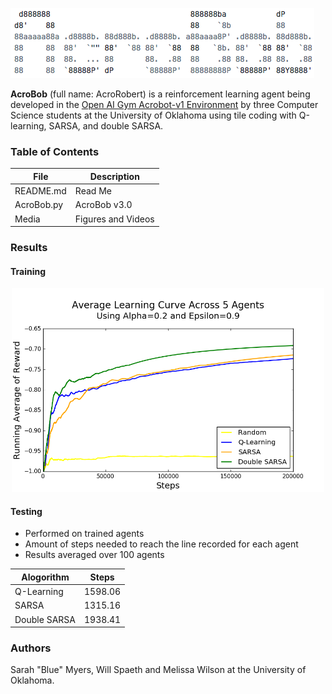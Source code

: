 <img src="https://github.com/myer0432/acrobob/blob/master/Media/Banner.png"></a>

**AcroBob** (full name: AcroRobert) is a reinforcement learning agent being developed in the [Open AI Gym Acrobot-v1 Environment](https://gym.openai.com/envs/Acrobot-v1/) by three Computer Science students at the University of Oklahoma using tile coding with Q-learning, SARSA, and double SARSA.

### Table of Contents

|File|Description|
|-------|----------|
|README.md|Read Me|
|AcroBob.py|AcroBob v3.0|
|Media|Figures and Videos|

### Results
#### Training
<p align="center"><img src="https://github.com/myer0432/acrobob/blob/master/Media/Learning%20Curve.png" width="500"></a></p>

#### Testing
- Performed on trained agents
- Amount of steps needed to reach the line recorded for each agent
- Results averaged over 100 agents

|Alogorithm|Steps|
|----------|-----|
|Q-Learning|1598.06|
|SARSA|1315.16|
|Double SARSA|1938.41|

### Authors
Sarah "Blue" Myers, Will Spaeth and Melissa Wilson at the University of Oklahoma.
